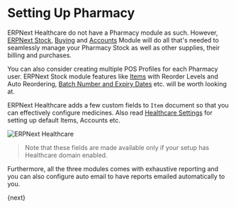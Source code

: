<!-- add-breadcrumbs -->
# Setting Up Pharmacy
ERPNext Healthcare do not have a Pharmacy module as such. However, [ERPNext Stock](/docs/v13/user/manual/en/.html), [Buying](/docs/v13/user/manual/en/buying.html) and [Accounts](/docs/v13/user/manual/en/accounts.html) Module will do all that's needed to seamlessly manage your Pharmacy Stock as well as other supplies, their billing and purchases.

You can also consider creating multiple POS Profiles for each Pharmacy user. ERPNext Stock module features like [Items](/docs/v13/user/manual/en/stock/item.html) with Reorder Levels and Auto Reordering, [Batch Number and Expiry Dates](/docs/v13/user/manual/en/stock/batch.html) etc. will be worth looking at.

ERPNext Healthcare adds a few custom fields to `Item` document so that you can effectively configure medicines. Also read [Healthcare Settings](/docs/v13/user/manual/en/healthcare/healthcare_settings) for setting up default Items, Accounts etc.

<img class="screenshot" alt="ERPNext Healthcare" src="{{docs_base_url}}/assets/img/healthcare/item_custom_fields.png">

>Note that these fields are made available only if your setup has Healthcare domain enabled.

Furthermore, all the three modules comes with exhaustive reporting and you can also configure auto email to have reports emailed automatically to you.

{next}

